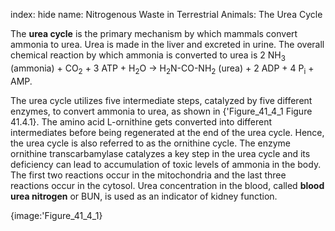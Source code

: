 index: hide
name: Nitrogenous Waste in Terrestrial Animals: The Urea Cycle

The  **urea cycle** is the primary mechanism by which mammals convert ammonia to urea. Urea is made in the liver and excreted in urine. The overall chemical reaction by which ammonia is converted to urea is 2 NH<sub>3</sub> (ammonia) + CO<sub>2</sub> + 3 ATP + H<sub>2</sub>O → H<sub>2</sub>N-CO-NH<sub>2</sub> (urea) + 2 ADP + 4 P<sub>i</sub> + AMP.


The urea cycle utilizes five intermediate steps, catalyzed by five different enzymes, to convert ammonia to urea, as shown in {'Figure_41_4_1 Figure 41.4.1}. The amino acid L-ornithine gets converted into different intermediates before being regenerated at the end of the urea cycle. Hence, the urea cycle is also referred to as the ornithine cycle. The enzyme ornithine transcarbamylase catalyzes a key step in the urea cycle and its deficiency can lead to accumulation of toxic levels of ammonia in the body. The first two reactions occur in the mitochondria and the last three reactions occur in the cytosol. Urea concentration in the blood, called  **blood urea nitrogen** or BUN, is used as an indicator of kidney function.


{image:'Figure_41_4_1}
        
